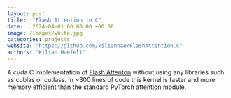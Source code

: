 ```yaml
---
layout: post
title:  "Flash Attention in C"
date:   2024-04-01 00:00:00 +00:00
image: /images/white.jpg
categories: projects
website: "https://github.com/kilianhae/FlashAttention.C"
authors: "Kilian Haefeli"
---
```

A cuda C implementation of [Flash Attenton](https://arxiv.org/abs/2205.14135) without using any libraries such as cublas or cutlass. In ~300 lines of code this kernel is faster and more memory efficient than the standard PyTorch attention module.